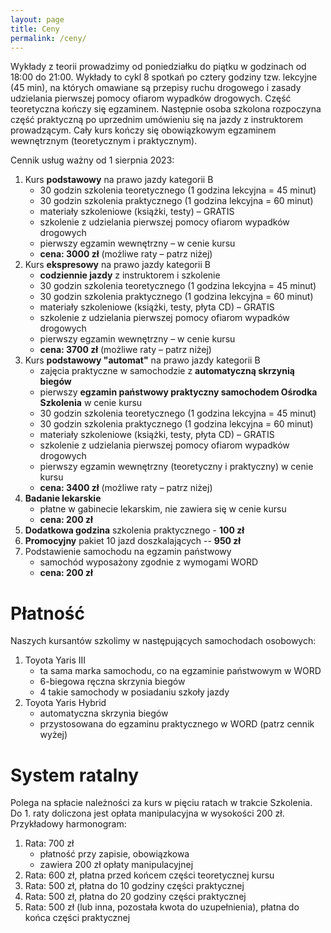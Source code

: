 ```yaml
---
layout: page
title: Ceny
permalink: /ceny/
---
```


Wykłady z teorii prowadzimy od poniedziałku do piątku w godzinach od 18:00 do
21:00. Wykłady to cykl 8 spotkań po cztery godziny tzw. lekcyjne (45 min), na
których omawiane są przepisy ruchu drogowego i zasady udzielania pierwszej
pomocy ofiarom wypadków drogowych. Część teoretyczna kończy się egzaminem.
Następnie osoba szkolona rozpoczyna część praktyczną po uprzednim umówieniu się
na jazdy z instruktorem prowadzącym. Cały kurs kończy się obowiązkowym
egzaminem wewnętrznym (teoretycznym i praktycznym).

Cennik usług ważny od 1 sierpnia 2023:

1. Kurs **podstawowy** na prawo jazdy kategorii B
    - 30 godzin szkolenia teoretycznego (1 godzina lekcyjna = 45 minut)
    - 30 godzin szkolenia praktycznego (1 godzina lekcyjna = 60 minut)
    - materiały szkoleniowe (książki, testy) – GRATIS
    - szkolenie z udzielania pierwszej pomocy ofiarom wypadków drogowych
    - pierwszy egzamin wewnętrzny – w cenie kursu
    - **cena: 3000 zł** (możliwe raty – patrz niżej)
2. Kurs **ekspresowy** na prawo jazdy kategorii B
    - **codziennie jazdy** z instruktorem i szkolenie
    - 30 godzin szkolenia teoretycznego (1 godzina lekcyjna = 45 minut)
    - 30 godzin szkolenia praktycznego (1 godzina lekcyjna = 60 minut)
    - materiały szkoleniowe (książki, testy, płyta CD) – GRATIS
    - szkolenie z udzielania pierwszej pomocy ofiarom wypadków drogowych
    - pierwszy egzamin wewnętrzny – w cenie kursu
    - **cena: 3700 zł** (możliwe raty – patrz niżej)
3. Kurs **podstawowy "automat"** na prawo jazdy kategorii B
    - zajęcia praktyczne w samochodzie z **automatyczną skrzynią biegów**
    - pierwszy **egzamin państwowy praktyczny samochodem Ośrodka Szkolenia**
      w cenie kursu
    - 30 godzin szkolenia teoretycznego (1 godzina lekcyjna = 45 minut)
    - 30 godzin szkolenia praktycznego (1 godzina lekcyjna = 60 minut)
    - materiały szkoleniowe (książki, testy, płyta CD) – GRATIS
    - szkolenie z udzielania pierwszej pomocy ofiarom wypadków drogowych
    - pierwszy egzamin wewnętrzny (teoretyczny i praktyczny) w cenie kursu
    - **cena: 3400 zł** (możliwe raty – patrz niżej)
4. **Badanie lekarskie**
    - płatne w gabinecie lekarskim, nie zawiera się w cenie kursu
    - **cena: 200 zł**
5. **Dodatkowa godzina** szkolenia praktycznego - **100 zł**
6. **Promocyjny** pakiet 10 jazd doszkalających -- **950 zł**
7. Podstawienie samochodu na egzamin państwowy
    - samochód wyposażony zgodnie z wymogami WORD
    - **cena: 200 zł**

# Płatność

Naszych kursantów szkolimy w następujących samochodach osobowych:

1. Toyota Yaris III
    - ta sama marka samochodu, co na egzaminie państwowym w WORD
    - 6-biegowa ręczna skrzynia biegów
    - 4 takie samochody w posiadaniu szkoły jazdy
2. Toyota Yaris Hybrid
    - automatyczna skrzynia biegów
    - przystosowana do egzaminu praktycznego w WORD (patrz cennik wyżej)

# System ratalny

Polega na spłacie należności za kurs w pięciu ratach w trakcie Szkolenia.
Do 1. raty doliczona jest opłata manipulacyjna w wysokości 200 zł. Przykładowy
harmonogram:

1. Rata: 700 zł
    - płatność przy zapisie, obowiązkowa
    - zawiera 200 zł opłaty manipulacyjnej
2. Rata: 600 zł, płatna przed końcem części teoretycznej kursu
3. Rata: 500 zł, płatna do 10 godziny części praktycznej
4. Rata: 500 zł, płatna do 20 godziny części praktycznej
5. Rata: 500 zł (lub inna, pozostała kwota do uzupełnienia), płatna do końca
   części praktycznej
